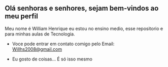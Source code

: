 ## Olá senhoras e senhores, sejam bem-vindos ao meu perfil

Meu nome é William Henrique eu estou no ensino medio, esse
repositorio e para minhas aulas de Tecnologia.

- Voce pode entrar em contato comigo pelo Email: Willhs2008@gmail.com

- Eu gosto de coisas... É só isso mesmo

